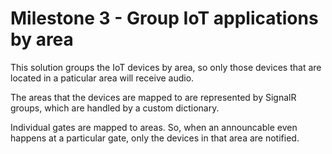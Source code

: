 # Milestone 3 - Group IoT applications by area

This solution groups the IoT devices by area, so only those devices that are located in a paticular area will receive audio.

The areas that the devices are mapped to are represented by SignalR groups, which are handled by a custom dictionary.

Individual gates are mapped to areas. So, when an announcable even happens at a particular gate, only the devices in that area are notified.